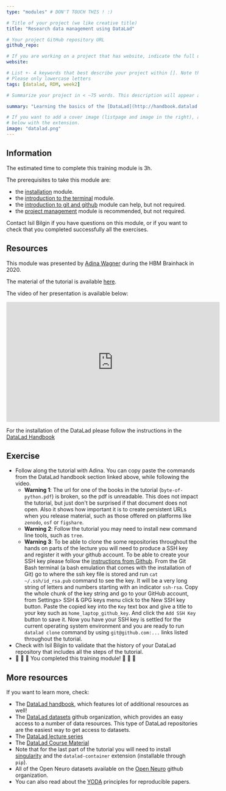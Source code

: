 ```yaml
---
type: "modules" # DON'T TOUCH THIS ! :)

# Title of your project (we like creative title)
title: "Research data management using DataLad"

# Your project GitHub repository URL
github_repo:

# If you are working on a project that has website, indicate the full url including "https://" below or leave it empty.
website:

# List +- 4 keywords that best describe your project within []. Note that the project summary also involves a number of key words. Those are listed on top of the [github repository](https://github.com/PSY6983-2021/project_template), click `manage topics`.
# Please only lowercase letters
tags: [datalad, RDM, week2]

# Summarize your project in < ~75 words. This description will appear at the top of your page and on the list page with other projects..

summary: "Learning the basics of the [DataLad](http://handbook.datalad.org) version control system for research data. DataLad is a community project built on top of git and [git-annex](https://git-annex.branchable.com/) and a critical tool for reproducible cognitive neuroscience."

# If you want to add a cover image (listpage and image in the right), add it to your directory and indicate the name
# below with the extension.
image: "datalad.png"
---
```

<!-- This is an html comment and this won't appear in the rendered page. You are now editing the "content" area, the core of your description. Everything that you can do in markdown is allowed below. We added a couple of comments to guide your through documenting your progress. -->

## Information

The estimated time to complete this training module is 3h.

The prerequisites to take this module are:
 * the [installation](/modules/installation) module.
 * the [introduction to the terminal](/modules/introduction_to_terminal) module.
 * the [introduction to git and github](/modules/git_github) module can help, but not required.
 * the [project management](/modules/project_management) module is recommended, but not required.

Contact Isil Bilgin if you have questions on this module, or if you want to check that you completed successfully all the exercises.

## Resources
This module was presented by [Adina Wagner](https://twitter.com/AdinaKrik) during the HBM Brainhack in 2020.

The material of the tutorial is available [here](http://handbook.datalad.org/en/latest/code_from_chapters/OHBM.html).

The video of her presentation is available below:
<iframe width="560" height="315" src="https://www.youtube.com/embed/QsAqnP7TwyY" title="YouTube video player" frameborder="0" allow="accelerometer; autoplay; clipboard-write; encrypted-media; gyroscope; picture-in-picture" allowfullscreen></iframe>

For the installation of the DataLad please follow the instructions in the [DataLad Handbook](http://handbook.datalad.org/en/latest/intro/installation.html)

## Exercise
 * Follow along the tutorial with Adina. You can copy paste the commands from the DataLad handbook section linked above, while following the video.
   * **Warning 1**: The url for one of the books in the tutorial (`byte-of-python.pdf`) is broken, so the pdf is unreadable. This does not impact the tutorial, but just don't be surprised if that document does not open. Also it shows how important it is to create persistent URLs when you release material, such as those offered on platforms like `zenodo`, `osf` or `figshare`.
   * **Warning 2**: Follow the tutorial you may need to install new command line tools, such as `tree`.
   * **Warning 3**: To be able to clone the some repositories throughout the hands on parts of the lecture you will need to produce a SSH key and register it with your github account. To be able to create your SSH key please follow the [instructions from Github](https://docs.github.com/en/authentication/connecting-to-github-with-ssh/generating-a-new-ssh-key-and-adding-it-to-the-ssh-agent#generating-a-new-ssh-key). From the Git Bash terminal (a bash emulation that comes with the installation of Git) go to where the ssh key file is stored and run `cat ~/.ssh/id_rsa.pub` command to see the key. It will be a very long string of letters and numbers starting with an indicator `ssh-rsa`. Copy the whole chunk of the key string and go to your  GitHub account, from Settings> SSH & GPG keys menu click to the New SSH key button. Paste the copied key into the `Key` text box and give a title to your key such as `home_laptop_github_key`. And click the `Add SSH Key` button to save it. Now you have your SSH key is settled for the current operating system environment and you are ready to run `datalad clone` command by using `git@github.com:...` links listed throughout the tutorial. 
 * Check with Isil Bilgin to validate that the history of your DataLad repository that includes all the steps of the tutorial.
 * :tada: :tada: :tada: You completed this training module! :tada: :tada: :tada:

## More resources

If you want to learn more, check:
 * The [DataLad handbook](http://handbook.datalad.org), which features lot of additional resources as well!
 * The [DataLad datasets](https://github.com/datalad-datasets) github organization, which provides an easy access to a number of data resources. This type of DataLad repositories are the easiest way to get access to datasets.
 * The [DataLad lecture series](https://www.youtube.com/playlist?list=PLEQHbPfpVqU5RSPiyFuPdDlSUEd-XoPV-)
 * The [DataLad Course Material](https://github.com/datalad-handbook/datalad-course)
 * Note that for the last part of the tutorial you will need to install [singularity](https://sylabs.io/singularity/) and the `datalad-container` extension (installable through `pip`).
 * All of the Open Neuro datasets available on the [Open Neuro](https://github.com/OpenNeuroDatasets) github organization.
 * You can also read about the [YODA](https://handbook.datalad.org/en/latest/basics/101-127-yoda.html) principles for reproducible papers.
